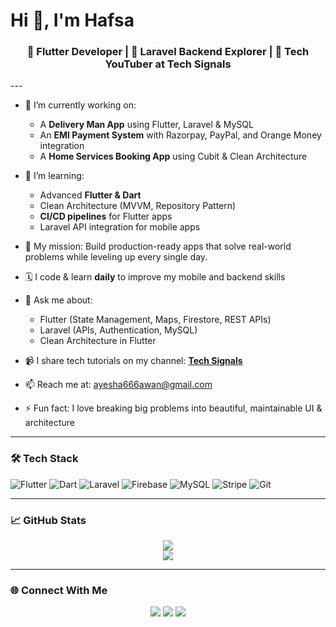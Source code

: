<!-- ## Hi there 👋

<!--
**Hafsa-Awan/Hafsa-Awan** is a ✨ _special_ ✨ repository because its `README.md` (this file) appears on your GitHub profile.

Here are some ideas to get you started:

- 🔭 I’m currently working on ...
- 🌱 I’m currently learning ...
- 👯 I’m looking to collaborate on ...
- 🤔 I’m looking for help with ...
- 💬 Ask me about ...
- 📫 How to reach me: ...
- 😄 Pronouns: ...
- ⚡ Fun fact: ...
-->
<h1>Hi 👋, I'm Hafsa</h1>
<!-- <p align="center">
  <img src="https://komarev.com/ghpvc/?username=Hafsa-Awan&label=Profile%20views&color=0e75b6&style=flat" alt="infinity" />
</p>-->
<h3 align="center">🚀 Flutter Developer | 🔧 Laravel Backend Explorer | 🎥 Tech YouTuber at Tech Signals</h3>
<!--<p>
  <img alt="html5" src="https://img.shields.io/badge/-HTML5-E34F26?style=flat-square&logo=html5&logoColor=white" />
  <img alt="Javascript" src="https://img.shields.io/badge/-javascript-f7df1c?style=flat-square&logo=javascript&logoColor=black" />
  <img alt="Bootstrap" src="https://img.shields.io/badge/-bootstrap-7953b3?style=flat-square&logo=javascript&logoColor=white" />
  <img alt="TypeScript" src="https://img.shields.io/badge/-TypeScript-007ACC?style=flat-square&logo=typescript&logoColor=white" />
  <img alt="React" src="https://img.shields.io/badge/-React-45b8d8?style=flat-square&logo=react&logoColor=white" />
  <img alt="angular" src="https://img.shields.io/badge/-Angular-DD0031?style=flat-square&logo=angular&logoColor=white" />
  <img alt="Jest" src="https://img.shields.io/badge/-jest-be3d19?style=flat-square&logo=jest&logoColor=white" />
  <img alt="Adobe Photoshop" src="https://img.shields.io/badge/-adobe%20photoshop-30a8ff?style=flat-square&logo=adobe%20photoshop&logoColor=white" />
  <img alt="Adobe XD" src="https://img.shields.io/badge/-Adobe%20XD-ff62f6?style=flat-square&logo=Adobe%20XD&logoColor=white" />
  <img alt="Nodejs" src="https://img.shields.io/badge/-Nodejs-43853d?style=flat-square&logo=Node.js&logoColor=white" />
  <img alt="Webpack" src="https://img.shields.io/badge/-Webpack-8DD6F9?style=flat-square&logo=webpack&logoColor=white" />
  <img alt="Docker" src="https://img.shields.io/badge/-Docker-46a2f1?style=flat-square&logo=docker&logoColor=white" />
  <img alt="github actions" src="https://img.shields.io/badge/-Github_Actions-2088FF?style=flat-square&logo=github-actions&logoColor=white" />
  <img alt="Google Cloud Platform" src="https://img.shields.io/badge/-Google_Cloud_Platform-1a73e8?style=flat-square&logo=google-cloud&logoColor=white" />
  <img alt="Insomnia" src="https://img.shields.io/badge/-Insomnia-5849BE?style=flat-square&logo=insomnia&logoColor=white" />
  <img alt="Apollo" src="https://img.shields.io/badge/-Apollo%20GraphQL-311C87?style=flat-square&logo=apollo-graphql&logoColor=white" />
  <img alt="redux" src="https://img.shields.io/badge/-Redux-764ABC?style=flat-square&logo=redux&logoColor=white" />
  <img alt="GraphQL" src="https://img.shields.io/badge/-GraphQL-E10098?style=flat-square&logo=graphql&logoColor=white" />
  <img alt="Sass" src="https://img.shields.io/badge/-Sass-CC6699?style=flat-square&logo=sass&logoColor=white" />
  <img alt="Styled Components" src="https://img.shields.io/badge/-Styled_Components-db7092?style=flat-square&logo=styled-components&logoColor=white" />
  <img alt="git" src="https://img.shields.io/badge/-Git-F05032?style=flat-square&logo=git&logoColor=white" />
  <img alt="NestJs" src="https://img.shields.io/badge/-NestJs-ea2845?style=flat-square&logo=nestjs&logoColor=white" />
  <img alt="npm" src="https://img.shields.io/badge/-NPM-CB3837?style=flat-square&logo=npm&logoColor=white" />
  <img alt="d3js" src="https://img.shields.io/badge/-D3.js-F9A03C?style=flat-square&logo=d3.js&logoColor=white" />
  <img alt="Prettier" src="https://img.shields.io/badge/-Prettier-F7B93E?style=flat-square&logo=prettier&logoColor=white" />
  <img alt="MongoDB" src="https://img.shields.io/badge/-MongoDB-13aa52?style=flat-square&logo=mongodb&logoColor=white" />
</p>-->
---

- 🔭 I’m currently working on:
  - A **Delivery Man App** using Flutter, Laravel & MySQL
  - An **EMI Payment System** with Razorpay, PayPal, and Orange Money integration
  - A **Home Services Booking App** using Cubit & Clean Architecture

- 🌱 I’m learning:
  - Advanced **Flutter & Dart**
  - Clean Architecture (MVVM, Repository Pattern)
  - **CI/CD pipelines** for Flutter apps
  - Laravel API integration for mobile apps

- 🎯 My mission: Build production-ready apps that solve real-world problems while leveling up every single day.

- 🗓 I code & learn **daily** to improve my mobile and backend skills

- 💬 Ask me about:
  - Flutter (State Management, Maps, Firestore, REST APIs)
  - Laravel (APIs, Authentication, MySQL)
  - Clean Architecture in Flutter

- 📹 I share tech tutorials on my channel: [**Tech Signals**](https://www.youtube.com/@techsignals866)

- 📫 Reach me at: ayesha666awan@gmail.com

- ⚡ Fun fact: I love breaking big problems into beautiful, maintainable UI & architecture

---

### 🛠️ Tech Stack

![Flutter](https://img.shields.io/badge/-Flutter-02569B?style=for-the-badge&logo=flutter&logoColor=white)
![Dart](https://img.shields.io/badge/-Dart-0175C2?style=for-the-badge&logo=dart&logoColor=white)
![Laravel](https://img.shields.io/badge/-Laravel-F55247?style=for-the-badge&logo=laravel&logoColor=white)
![Firebase](https://img.shields.io/badge/-Firebase-FFCA28?style=for-the-badge&logo=firebase&logoColor=black)
![MySQL](https://img.shields.io/badge/-MySQL-00758F?style=for-the-badge&logo=mysql&logoColor=white)
![Stripe](https://img.shields.io/badge/-Stripe-635BFF?style=for-the-badge&logo=stripe&logoColor=white)
![Git](https://img.shields.io/badge/-Git-F05032?style=for-the-badge&logo=git&logoColor=white)

---

### 📈 GitHub Stats

<p align="center">
  <img src="https://github-readme-stats.vercel.app/api?username=Hafsa-Awan&show_icons=true&theme=tokyonight" />
  <br />
  <img src="https://github-readme-stats.vercel.app/api/top-langs/?username=Hafsa-Awan&layout=compact&theme=tokyonight" />
</p>

---

### 🌐 Connect With Me

<p align="center">
  <a href="https://www.youtube.com/@techsignals866"><img src="https://img.shields.io/badge/YouTube-Tech Signals-red?style=for-the-badge&logo=youtube&logoColor=white" /></a>
  <a href="https://linkedin.com/in/hafsa-a-37868225b/"><img src="https://img.shields.io/badge/LinkedIn-Connect-blue?style=for-the-badge&logo=linkedin&logoColor=white" /></a>
  <a href="mailto:ayesha666awan@gmail.com"><img src="https://img.shields.io/badge/Email-Contact-orange?style=for-the-badge&logo=gmail&logoColor=white" /></a>
</p>
